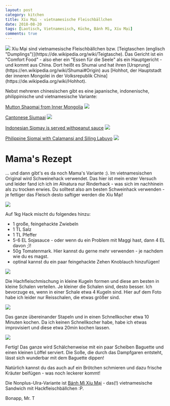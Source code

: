 ```yaml
---
layout: post
category: kitchen
title: Xíu Mại - vietnamesische Fleischbällchen
date: 2018-08-20
tags: [Laotisch, Vietnamesisch, Küche, Bánh Mì, Xíu Mại]
comments: true
---
```


<img class="image fit" src="{{site.baseurl}}/images/2018-08-20-xíu-mại/2018-08-20-xíu-mại-0.jpg">
Xíu Mại sind vietnamesische Fleischbällchen bzw. [Teigtaschen (englisch "Dumplings")](https://de.wikipedia.org/wiki/Teigtasche). Das Gericht ist ein "Comfort Food" - also eher ein "Essen für die Seele" als ein Hauptgericht - und kommt aus China. Dort heißt es Shumai und hat ihren [Ursprung](https://en.wikipedia.org/wiki/Shumai#Origin) aus [Hohhot, der Hauptstadt der inneren Mongolei in der Volksrepublik China](https://de.wikipedia.org/wiki/Hohhot).

Nebst mehreren chinesischen gibt es eine japanische, indonenische, philippinische und vietnamesische Variante:

[Mutton Shaomai from Inner Mongolia](https://en.wikipedia.org/wiki/File:%E7%83%A7%E9%BA%A6.jpg)
<img class="image fit" src="{{site.baseurl}}/images/2018-08-20-xíu-mại/Mutton-Shaomai-from-Inner-Mongolia.jpg">

[Cantonese Siumaai](https://en.wikipedia.org/wiki/File:HK_Sheung_Wan_morning_tea_Dim_Sum_%E7%87%92%E8%B3%A3_Shaomai_n_Glass_bowl_Feb-2012.jpg)
<img class="image fit" src="{{site.baseurl}}/images/2018-08-20-xíu-mại/Cantonese-siumaai.jpg">

[Indonesian Siomay is served withpeanut sauce](https://en.wikipedia.org/wiki/File:Siomay.jpeg)
<img class="image fit" src="{{site.baseurl}}/images/2018-08-20-xíu-mại/Indonesian-siomay-is-served-with-peanut-sauce.jpg">

[Philippine Siomai with Calamansi and Siling Labuyo](https://en.wikipedia.org/wiki/File:Siomai.jpg)
<img class="image fit" src="{{site.baseurl}}/images/2018-08-20-xíu-mại/Philippine-siomai-with-calamansi-and-siling-labuyo.jpg">

# Mama's Rezept
... und dann gibt's es da noch Mama's Variante :). Im vietnamesischen Original wird Schweinehack verwendet. Das hier ist mein erster Versuch und leider fand ich ich im Alnatura nur Rinderhack - was sich im nachhinein als zu trocken erwies. Du solltest also am besten Schweinhack verwenden - je fettiger das Fleisch desto saftiger werden die Xíu Mại!

<img class="image fit" src="{{site.baseurl}}/images/2018-08-20-xíu-mại/2018-08-20-xíu-mại-1.jpg">

Auf 1kg Hack mischt du folgendes hinzu:
- 1 große, feingehackte Zwiebeln
- 1 TL Salz
- 1 TL Pfeffer
- 5-6 EL Sojasauce - oder wenn du ein Problem mit Maggi hast, dann 4 EL davon ;)!
- 50g Tomatenmark. Hier kannst du gerne mehr verwenden - je nachdem wie du es magst.
- optinal kannst du ein paar feingehackte Zehen Knoblauch hinzufügen!

<img class="image fit" src="{{site.baseurl}}/images/2018-08-20-xíu-mại/2018-08-20-xíu-mại-2.jpg">

Die Hachfleischmischung in kleine Kugeln formen und diese am besten in kleine Schalen verteilen. Je kleiner die Schalen sind, desto besser. Ich bevorzuge es, wenn in einer Schale etwa 4 Kugeln sind. Hier auf dem Foto habe ich leider nur Reisschalen, die etwas größer sind.

<img class="image fit" src="{{site.baseurl}}/images/2018-08-20-xíu-mại/2018-08-20-xíu-mại-3.jpg">

Das ganze übereinander Stapeln und in einen Schnellkocher etwa 10 Minuten kochen. Da ich keinen Schnellkocher habe, habe ich etwas improvisiert und diese etwa 20min kochen lassen.

<img class="image fit" src="{{site.baseurl}}/images/2018-08-20-xíu-mại/2018-08-20-xíu-mại-4.jpg">

Fertig! Das ganze wird Schälchenweise mit ein paar Scheiben Baguette und einen kleinen Löffel serviert. Die Soße, die durch das Dampfgaren entsteht, lässt sich wunderbar mit dem Baguette dippen!

Natürlich kannst du das auch auf ein Brötchen schmieren und dazu frische Kräuter beifügen - was noch leckerer kommt!

Die Nonplus-Ulra-Variante ist [Bánh Mì Xíu Mại](http://banhmilife.de/banh-mi-xiu-mai-rezept-vietnamesische-hackbaellchen-in-tomatensosse/) - das(!) vietnamesische Sandwich mit Hackfleischbällchen :P.

Bonapp, Mr. T

